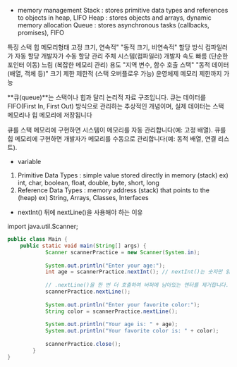 
- memory management 
Stack : stores primitive data types and references to objects in heap, LIFO
Heap : stores objects and arrays, dynamic memory allocation
Queue : stores asynchronous tasks (callbacks, promises), FIFO

특징         스택                       힙
메모리형태    고정 크기, 연속적"            "동적 크기, 비연속적"
할당 방식    컴파일러가 자동 할당           개발자가 수동 할당
관리 주체    시스템(컴파일러)              개발자
속도        빠름 (단순한 포인터 이동)       느림 (복잡한 메모리 관리)
용도        "지역 변수, 함수 호출 스택"     "동적 데이터 (배열, 객체 등)"
크기 제한    제한적 (스택 오버플로우 가능)    운영체제 메모리 제한까지 가능

**큐(queue)**는 스택이나 힙과 달리 논리적 자료 구조입니다.
큐는 데이터를 FIFO(First In, First Out) 방식으로 관리하는 추상적인 개념이며, 실제 데이터는 스택 메모리나 힙 메모리에 저장됩니다

큐를 스택 메모리에 구현하면 시스템이 메모리를 자동 관리합니다(예: 고정 배열).
큐를 힙 메모리에 구현하면 개발자가 메모리를 수동으로 관리합니다(예: 동적 배열, 연결 리스트).

- variable
1. Primitive Data Types : simple value stored directly in memory (stack)
   ex) int, char, boolean, float, double, byte, short, long
2. Reference Data Types : memory address (stack) that points to the (heap)
    ex) String, Arrays, Classes, Interfaces


- nextInt() 뒤에 nextLine()을 사용해야 하는 이유

import java.util.Scanner;
```java
public class Main {
    public static void main(String[] args) {
            Scanner scannerPractice = new Scanner(System.in);
    
            System.out.println("Enter your age:");
            int age = scannerPractice.nextInt(); // nextInt()는 숫자만 읽고 엔터(\n)는 버퍼에 남겨둡니다. 이 엔터를 그냥 넘어가면 남은 버퍼를 다음 nextLine()이 다음 input을 입력받기 전에 해당 엔터를 읽고 넘어감. 
    
            // .nextLine()을 한 번 더 호출하여 버퍼에 남아있는 엔터를 제거합니다.
            scannerPractice.nextLine();
    
            System.out.println("Enter your favorite color:");
            String color = scannerPractice.nextLine();
    
            System.out.println("Your age is: " + age);
            System.out.println("Your favorite color is: " + color);
            
            scannerPractice.close();
        }
}

```
